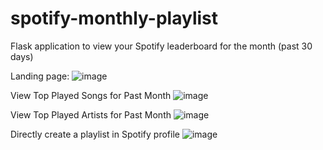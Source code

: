 # spotify-monthly-playlist

Flask application to view your Spotify leaderboard for the month (past 30 days)

Landing page:
![image](https://github.com/user-attachments/assets/06ea4beb-62a7-4f61-a679-a1e1ec58cbb6)

View Top Played Songs for Past Month
![image](https://github.com/user-attachments/assets/f9b2eaff-0e87-48a7-81ec-5b7f15dac545)

View Top Played Artists for Past Month 
![image](https://github.com/user-attachments/assets/ad331940-2070-42c1-ba30-66b695a8f775)

Directly create a playlist in Spotify profile
![image](https://github.com/user-attachments/assets/3e8f0bce-af5b-4d18-b03b-f5f155396e1e)
